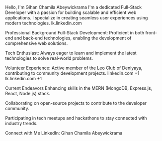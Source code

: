 
Hello, I'm Gihan Chamila Abeywickrama
I'm a dedicated Full-Stack Developer with a passion for building scalable and efficient web applications. I specialize in creating seamless user experiences using modern technologies.
lk.linkedin.com

Professional Background
Full-Stack Development: Proficient in both front-end and back-end technologies, enabling the development of comprehensive web solutions.

Tech Enthusiast: Always eager to learn and implement the latest technologies to solve real-world problems.

Volunteer Experience: Active member of the Leo Club of Deniyaya, contributing to community development projects.
linkedin.com
+1
lk.linkedin.com
+1

Current Endeavors
Enhancing skills in the MERN (MongoDB, Express.js, React, Node.js) stack.

Collaborating on open-source projects to contribute to the developer community.

Participating in tech meetups and hackathons to stay connected with industry trends.

Connect with Me
LinkedIn: Gihan Chamila Abeywickrama
